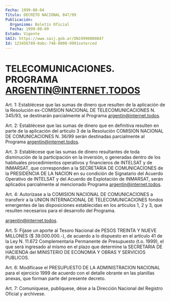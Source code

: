 ```yaml
---
Fecha: 1999-08-04
Título: DECRETO NACIONAL 847/99
Publicación:
  Organismo: Boletín Oficial
  Fecha: 1999-08-09
Estado: Vigente
SAIJ: https://www.saij.gob.ar/DN19990000847
Id: 123456789-0abc-748-0000-9991soterced
---
```

# TELECOMUNICACIONES. PROGRAMA ARGENTIN@INTERNET.TODOS

<a id="1"></a>
Art. 1: Establécese que las sumas de dinero que resulten de la aplicación de la Resolución ex-COMISION NACIONAL DE TELECOMUNICACIONES N. 345/93, se destinarán parcialmente al Programa argentin@internet.todos.

<a id="2"></a>
Art.  2: Establécese  que  las  sumas de dinero que en definitiva resulten en parte de la aplicación  del artículo 3 de la Resolución COMISION  NACIONAL  DE  COMUNICACIONES  N. 36/99  serán  destinadas parcialmente al Programa argentin@internet.todos.

<a id="3"></a>
Art. 3: Establécese que las sumas de dinero  resultantes  de  toda disminución de la participación en la inversión, o generadas dentro de  los  habituales  procedimientos  operativos  y  financieros  de INTELSAT  y  de  INMARSAT,  que  corresponden  a  la  SECRETARIA DE COMUNICACIONES  de  la PRESIDENCIA DE LA NACION en su condición  de Signatario del Acuerdo  Operativo  de  INTELSAT  y  del  Acuerdo de Explotación de INMARSAT, serán aplicados parcialmente al mencionado Programa argentin@internet.todos.

<a id="4"></a>
Art.  4:  Autorízase  a la COMISION NACIONAL DE COMUNICACIONES  a transferir a la UNION INTERNACIONAL  DE  TELECOMUNICACIONES  fondos emergentes de las disposiciones establecidas en los artículos  1, 2  y  3,  que  resulten  necesarios para el desarrollo del Programa.

argentin@internet.todos.

<a id="5"></a>
Art. 5: Fíjase un aporte  al  Tesoro  Nacional  de PESOS TREINTA Y NUEVE  MILLONES ($ 39.000.000.-), de acuerdo a lo dispuesto  en  el artículo  41  de  la  Ley  N. 11.672  Complementaria Permanente de Presupuesto (t.o. 1999), el que será ingresado al mismo en el plazo que determine la SECRETARIA DE HACIENDA del MINISTERIO  DE ECONOMIA Y OBRAS Y SERVICIOS PUBLICOS.

<a id="6"></a>
Art.  6: Modifícase el PRESUPUESTO DE LA ADMINISTRACION NACIONAL para el ejercicio  1999  de  acuerdo  con el detalle obrante en las planillas  anexas,  que  forman  parte  del   presente  decreto.

<a id="7"></a>
Art. 7: Comuníquese, publíquese, dése a la Dirección  Nacional del Registro  Oficial  y  archívese.